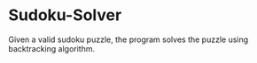 # Sudoku-Solver
Given a valid sudoku puzzle, the program solves the puzzle using backtracking algorithm.

